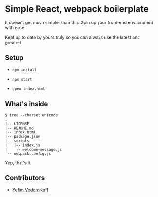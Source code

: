 Simple React, webpack boilerplate
====================================

It doesn't get much simpler than this. Spin up your front-end environment with ease.

Kept up to date by yours truly so you can always use the latest and greatest.

## Setup

* `npm install`

* `npm start`

* `open index.html`

## What's inside

````
$ tree --charset unicode
.
|-- LICENSE
|-- README.md
|-- index.html
|-- package.json
|-- scripts
|   |-- index.js
|   `-- welcome-message.js
`-- webpack.config.js
````

Yep, that's it.

## Contributors

* [Yefim Vedernikoff](https://twitter.com/yefim)
